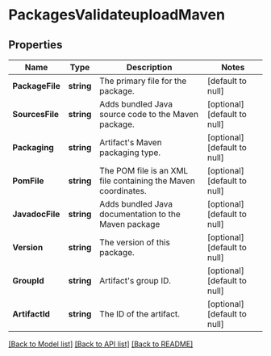 # PackagesValidateuploadMaven

## Properties
Name | Type | Description | Notes
------------ | ------------- | ------------- | -------------
**PackageFile** | **string** | The primary file for the package. | [default to null]
**SourcesFile** | **string** | Adds bundled Java source code to the Maven package. | [optional] [default to null]
**Packaging** | **string** | Artifact&#39;s Maven packaging type. | [optional] [default to null]
**PomFile** | **string** | The POM file is an XML file containing the Maven coordinates. | [optional] [default to null]
**JavadocFile** | **string** | Adds bundled Java documentation to the Maven package | [optional] [default to null]
**Version** | **string** | The version of this package. | [optional] [default to null]
**GroupId** | **string** | Artifact&#39;s group ID. | [optional] [default to null]
**ArtifactId** | **string** | The ID of the artifact. | [optional] [default to null]

[[Back to Model list]](../README.md#documentation-for-models) [[Back to API list]](../README.md#documentation-for-api-endpoints) [[Back to README]](../README.md)


